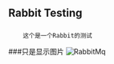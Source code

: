 Rabbit Testing
-----------------------------------

###
        这个是一个Rabbit的测试

###只是显示图片
![RabbitMq](http://a.hiphotos.baidu.com/baike/c0%3Dbaike80%2C5%2C5%2C80%2C26/sign=7b014c74dfc451dae2fb04b9d7943903/bf096b63f6246b606ce7665ee9f81a4c500fd9f9d72a8a13.jpg "RabbitMq")